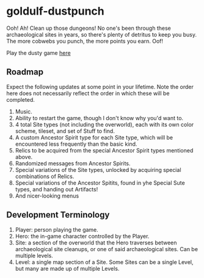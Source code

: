 # goldulf-dustpunch
Ooh! Ah! Clean up those dungeons! No one's been through these archaeological sites in years, so there's plenty of detritus to keep you busy. The more cobwebs you punch, the more points you earn. Oof!

Play the dusty game [here](https://dustpunch.urtropedesigns.com)

## Roadmap
Expect the following updates at some point in your lifetime. Note the order here does not necessarily reflect the order in which these will be completed. 
1. Music. 
2. Ability to restart the game, though I don't know why you'd want to. 
3. 4 total Site types (not including the overworld), each with its own color scheme, tileset, and set of Stuff to find. 
4. A custom Ancestor Spirit type for each Site type, which will be encountered less frequently than the basic kind. 
5. Relics to be acquired from the special Ancestor Spirit types mentioned above. 
6. Randomized messages from Ancestor Spirits. 
7. Special variations of the Site types, unlocked by acquiring special combinations of Relics. 
8. Special variations of the Ancestor Spitits, found in yhe Special Sute types, and handing out Artifacts!
9. And nicer-looking menus

## Development Terminology
1. Player: person playing the game.
2. Hero: the in-game character controlled by the Player.
3. Site: a section of the overworld that the Hero traverses between archaeological site cleanups, or one of said archaeological sites. Can be multiple levels.
4. Level: a single map section of a Site. Some Sites can be a single Level, but many are made up of multiple Levels.
